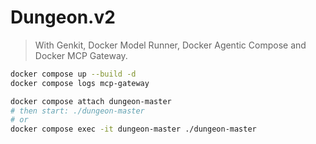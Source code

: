 # Dungeon.v2
> With Genkit, Docker Model Runner, Docker Agentic Compose and Docker MCP Gateway.


```bash
docker compose up --build -d
docker compose logs mcp-gateway

docker compose attach dungeon-master
# then start: ./dungeon-master
# or
docker compose exec -it dungeon-master ./dungeon-master

```